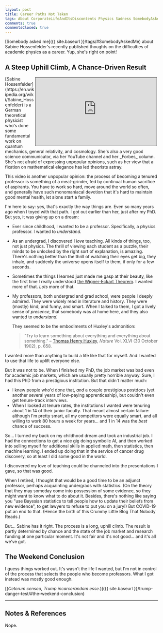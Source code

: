 ```yaml
---
layout: post
title: Career Paths Not Taken
tags: About CorporateLifeAndItsDiscontents Physics Sadness SomebodyAskedMe
comments: true
commentsClosed: true
---
```


[Somebody asked me]({{ site.baseurl }}/tags/#SomebodyAskedMe) about Sabine Hossenfelder's
recently published thoughts on the difficulties of academic physics as a career.  Yup,
she's right on point!  


## A Steep Uphill Climb, A Chance-Driven Result  

<iframe width="400" height="224" src="https://www.youtube.com/embed/LKiBlGDfRU8?si=bthtouH-bMwZ5Ig7" allow="accelerometer; encrypted-media; gyroscope; picture-in-picture" allowfullscreen style="float: right; margin: 3px 3px 3px 3px; border: 1px solid #000000;"></iframe>
[Sabine Hossenfelder](https://en.wikipedia.org/wiki/Sabine_Hossenfelder) is a German
theoretical physicist who's done some fundamental work on quantum mechanics, general
relativity, and cosmology.  She's also a very good science communicator, via her YouTube
channel and her _Forbes_ column.  She's not afraid of expressing unpopular opinions, such
as her view that a fixation on mathematical elegance has led theorists astray.  

This video is another unpopular opinion: the process of becoming a tenured professor is
something of a meat-grinder, fed by continual human sacrifice of aspirants.  You have to
work so hard, move around the world so often, and generally have such monomaniacal
devotion that it's hard to maintain good mental health, let alone start a family.  

I'm here to say: yes, that's exactly the way things are.  Even so many years ago when I
toyed with that path.  I got out earlier than her, just after my PhD.  But yes, it was
giving up on a dream:  
- Ever since childhood, I wanted to be a professor.  Specifically, a physics professor.  I
  wanted to _understand._  
- As an undergrad, I discovered I _love_ teaching.  All kinds of things, too, not just
  physics.  The thrill of viewing each student as a puzzle, their minds to be unlocked by
  the right sort of explanation, is amazing.  There's nothing better than the thrill of
  watching their eyes get big, they inhale, and suddenly the universe opens itself to
  them, if only for a few seconds.  
- Sometimes the things I learned just made me gasp at their beauty, like the first time I
  really understood
  [the Wigner-Eckart Theorem](https://en.wikipedia.org/wiki/Wigner%E2%80%93Eckart_theorem).
  I wanted more of that.  _Lots_ more of that.  
- My professors, both undergrad and grad school, were people I deeply admired.  They were
  widely read in literature and history.  They were (mostly) kind, and funny, and smart.
  When I talked to them, I got a lively sense of _presence_, that somebody was at home here,
  and they also wanted to _understand._  

  They seemed to be the embodiments of Huxley's admonition:  
  > "Try to learn something about everything and everything about something." &ndash;
  > [Thomas Henry Huxley](https://en.wikipedia.org/wiki/Thomas_Henry_Huxley), _Nature_
  > Vol. XLVI (30 October 1902), p. 658.  

I wanted more than anything to build a life like that for myself.  And I wanted to use
that life to uplift everyone else.  

But it was not to be.  When I finished my PhD, the job market was bad even for academic
job markets, which are usually pretty horrible anyway.  Sure, I had this PhD from a
prestigious institution.  But that didn't matter much:  
- I knew people who'd done that, _and_ a couple prestigious postdocs (yet another several
  years of low-paying apprenticeship), but couldn't even get tenure-track interviews.  
- When I looked at tenure rates, the institutions I wanted were tenuring about 1 in 14 of
  their junior faculty.  That meant almost certain failure: although I'm pretty smart,
  all my competitors were equally smart, and all willing to work 80 hours a week for
  years&hellip; and 1 in 14 was the _best_ chance of success.  
  
So&hellip; I turned my back on my childhood dream and took an industrial job.  I had the
connections to get a nice gig doing symbolic AI, and then worked into selling myself for
additional skills in applied math, then statistics, then machine learning.  I ended up
doing that in the service of cancer drug discovery, so at least I did some good in the
world.  

I discovered my love of teaching could be channeled into the presentations I gave, so
that was good.  

When I retired, I thought that would be a good time to be an adjunct professor, perhaps
acquainting undergrads with statistics.  (On the theory that they may someday come into
possession of some evidence, so they might want to know what to do about it.  Besides,
there's nothing like saying you "use Bayesian statistics to tell people how to update their
beliefs from new evidence", to get lawyers to refuse to put you on a jury!)  But COVID-19
put an end to that.  (Hence the birth of this Crummy Little Blog That Nobody Reads.)  

But&hellip; Sabine has it right.  The process is a long, uphill climb.  The result is
partly determined by chance and the state of the job market and research funding at one
particular moment.  It's not fair and it's not good&hellip; and it's all we've got.  


## The Weekend Conclusion  

I guess things worked out.  It's wasn't the life I wanted, but I'm not in control of the
process that selects the people who become professors.  What I got instead was mostly good enough.  

[(_Ceterum censeo, Trump incarcerandam esse._)]({{ site.baseurl }}/trump-danger-test/#the-weekend-conclusion)  

---

## Notes &amp; References  

<!--
<sup id="fn1a">[[1]](#fn1)</sup>

<a id="fn1">1</a>: ***, ["***"](***), *** DOI: [***](***). [↩](#fn1a)  

<a href="{{ site.baseurl }}/images/***">
  <img src="{{ site.baseurl }}/images/***" width="400" height="***" alt="***" title="***" style="float: right; margin: 3px 3px 3px 3px; border: 1px solid #000000;">
</a>

<a href="***">
  <img src="{{ site.baseurl }}/images/***" width="550" height="***" alt="***" title="***" style="margin: 3px 3px 3px 3px; border: 1px solid #000000;">
</a>

<iframe width="400" height="224" src="***" allow="accelerometer; encrypted-media; gyroscope; picture-in-picture" allowfullscreen style="float: right; margin: 3px 3px 3px 3px; border: 1px solid #000000;"></iframe>
-->

Nope.  
